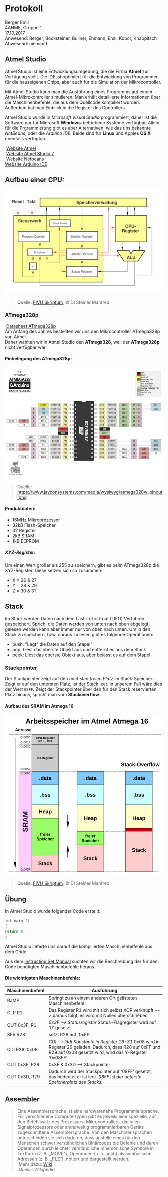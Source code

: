 # Protokoll
  Berger Emil  
  4AHME, Gruppe 1  
  17.10.2017  
  Anwesend: Berger, Böcksteiner, Bullner, Ehmann, Enzi, Kobor, Knappitsch  
  Abwesend: niemand  

## Atmel Studio
Atmel Studio ist eine Entwicklungsumgebung, die die Firma **Atmel** zur Verfügung stellt.
Die IDE ist optimiert für die Entwicklung von Programmen für die hauseigenen Chips, aber auch für die Simulation der Mikrocontroller.

Mit Atmel Studio kann man die Ausführung eines Programms auf einem Atmel-Mikrokontroller simulieren. Man erhält detaillierte Informationen über die Maschinenbefehle, die aus dem Quellcode kompiliert wurden. Außerdem hat man Einblick in die Register des Controllers.

Atmel Studio wurde in *Microsoft Visual Studio* programmiert, daher ist die Software nur für Microsoft **Windows**-betriebene Systeme verfügbar.
Allein für die Prgrammierung gibt es aber Alternativen, wie das uns bekannte *NetBeans*, oder die *Arduino IDE*. Beide sind für **Linux** und Apples **OS X** ebenfalls verfügbar.

  [Website Atmel](http://www.atmel.com)  
  [Website Atmel Studio 7](http://www.atmel.com/microsite/atmel-studio/)  
  [Website Netbeans](https://netbeans.org)  
  [Website Arduino IDE](https://www.arduino.cc/en/main/software#)  

## Aufbau einer CPU:
  ![CPU](/beremm14/cpu_svg.svg)
  > Quelle: [FIVU Skriptum](https://lms.at/dotlrn/classes/informatik/610437.4AHME_FIVU.17_18/xolrn/EC743ABCF7AB5.symlink?resource_id=0-237409759&m=view#188315330), © DI Steiner Manfred

### ATmega328p
  [Datasheet ATmega328p](http://www.atmel.com/Images/Atmel-42735-8-bit-AVR-Microcontroller-ATmega328-328P_Datasheet.pdf)  
  Am Anfang des Jahres bestellten wir uns den Mikrocontroller ATmega328p von Atmel.  
  Daher wählten wir in Atmel Studio den **ATmega328**, weil der **ATmega328p** nicht verfügbar war.  
  
#### Pinbelegung des ATmega328p:
  ![ATmega328p Pins](/beremm14/atmega328w_pinout.png)
  > Quelle: https://www.jayconsystems.com/media/wysiwyg/atmega328w_pinout.png


#### Produktdaten:
- 16MHz Mikroprozessor
- 32kB Flash-Speicher
- 32 Register
- 2kB SRAM
- 1kB EEPROM

##### XYZ-Register:
Um einen Wert größer als 255 zu speichern, gibt es beim ATmega328p die XYZ-Register.
Diese setzen sich so zusammen:
- X = 26 & 27
- Y = 28 & 29
- Z = 30 & 31

## Stack
Im Stack werden Daten nach dem Last-in-first-out (LIFO) Verfahren gespeichert. Sprich, die Daten werden von unten nach oben abgelegt, gelesen werden kann aber immer nur von oben nach unten. Um in den Stack zu speichern, bzw. daraus zu lesen gibt es folgende Operationen:
- push: "Legt" die Daten auf den Stapel"
- pop: Liest das oberste Objekt aus und entfernt es aus dem Stack
- peek: Liest das oberste Objekt aus, aber belässt es auf dem Stapel

### Stackpointer
Der Stackpointer zeigt auf den *nächsten freien Platz* im Stack-Speicher. Zeigt er auf den untersten Platz, ist der Stack leer. In unserem Fall wäre dies der Wert `08FF`. Zeigt der Stackpointer über den für den Stack reservierten Platz hinaus, spricht man vom **Stackoverflow**.

#### Aufbau des SRAM im Atmega 16
  ![SRAM](/beremm14/speicherverwaltung_svg.svg)
  > Quelle: [FIVU Skriptum](https://lms.at/dotlrn/classes/informatik/610437.4AHME_FIVU.17_18/xolrn/EC743ABCF7AB5.symlink?resource_id=0-237409759&m=view#189503049), © DI Steiner Manfred

## Übung
In Atmel Studio wurde folgender Code erstellt:
```c
int main ()
{
return 0;
}
```

  Atmel Studio lieferte uns darauf die kompilierten Maschinenbefehle aus dem Code.  
  
  Aus dem [Instruction Set Manual](http://www.atmel.com/images/Atmel-0856-AVR-Instruction-Set-Manual.pdf) suchten wir die Beschreibung der für den Code benötigten Maschinenbefehle heraus.  
  
  #### Die wichtigsten Maschinenbefehle:
  Maschinenbefehl | Ausführung
  --------------- | ----------
  RJMP | Springt zu an einem anderen Ort gelisteten Maschinenbefehl
  CLR R1 | Das Register R1 wird mit sich selbst XOR verknüpft --> daraus folgt, es wird mit Nullen überschrieben
  OUT 0x3F, R1 | *0x3F --> Statusregister* Status-Flagregister wird auf '0' gesetzt
  SER R28 | setzt R28 auf '0xFF'
  CDI R29, 0x08 | *CDI --> lädt Konstante in Register 16-31* 0x08 wird in Register 29 geladen. Dadurch, dass R28 auf 0xFF und R29 auf 0x08 gesetzt wird, wird das Y-Register '0x08FF'
  OUT 0x3E, R29 | 0x3E & 0x3D --> Stackpointer
  OUT 0x3D, R29 | Dadurch wird der Stackpointer auf '08FF' gesetzt, das bedeutet er ist leer. *08FF ist der unterste Speicherplatz des Stacks.*

## Assembler
  > Eine Assemblersprache ist eine hardwarenahe Programmiersprache. Für verschiedene Computertypen gibt es jeweils eine spezielle, auf den Befehlssatz des Prozessors, Mikrocontrollers, digitalen Signalprozessors oder anderweitig programmierbaren Geräts zugeschnittene Assemblersprache. Von den Maschinensprachen unterscheiden sie sich dadurch, dass anstelle eines für den Menschen schwer verständlichen Binärcodes die Befehle und deren Operanden durch leichter verständliche mnemonische Symbole in Textform (z. B. „MOVE“), Operanden (u. a. auch) als symbolische Adressen (z. B. „PLZ“), notiert und dargestellt werden.  
  Mehr dazu: [Wiki](https://de.wikipedia.org/wiki/Assemblersprache)  
  *Quelle: Wikipedia*  
